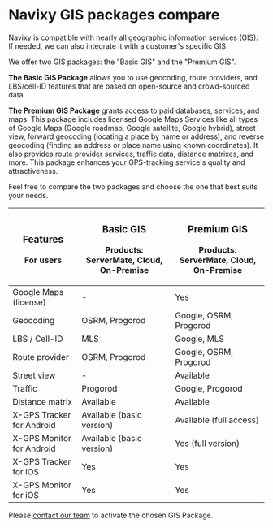 # Navixy GIS packages compare

Navixy is compatible with nearly all geographic information services (GIS). If needed, we can also integrate it with a customer's specific GIS.

We offer two GIS packages: the "Basic GIS" and the "Premium GIS".

**The Basic GIS Package** allows you to use geocoding, route providers, and LBS/cell-ID features that are based on open-source and crowd-sourced data.

**The Premium GIS Package** grants access to paid databases, services, and maps. This package includes licensed Google Maps Services like all types of Google Maps (Google roadmap, Google satellite, Google hybrid), street view, forward geocoding (locating a place by name or address), and reverse geocoding (finding an address or place name using known coordinates). It also provides route provider services, traffic data, distance matrixes, and more. This package enhances your GPS-tracking service's quality and attractiveness.

Feel free to compare the two packages and choose the one that best suits your needs.

| <h3>Features</h3><p><strong>For users</strong></p><p></p> | <h3>Basic GIS </h3><p><strong>Products: ServerMate, Cloud, On-Premise</strong></p> | <h3>Premium GIS </h3><p><strong>Products: ServerMate, Cloud, On-Premise</strong></p> |
| --------------------------------------------------------- | ---------------------------------------------------------------------------------- | ------------------------------------------------------------------------------------ |
| Google Maps (license)                                     | -                                                                                  | Yes                                                                                  |
| Geocoding                                                 | OSRM, Progorod                                                                     | Google, OSRM, Progorod                                                               |
| LBS / Cell-ID                                             | MLS                                                                                | Google, MLS                                                                          |
| Route provider                                            | OSRM, Progorod                                                                     | Google, OSRM, Progorod                                                               |
| Street view                                               | -                                                                                  | Available                                                                            |
| Traffic                                                   | Progorod                                                                           | Google, Progorod                                                                     |
| Distance matrix                                           | Available                                                                          | Available                                                                            |
| X-GPS Tracker for Android                                 | Available (basic version)                                                          | Available (full access)                                                              |
| X-GPS Monitor for Android                                 | Available (basic version)                                                          | Yes (full version)                                                                   |
| X-GPS Tracker for iOS                                     | Yes                                                                                | Yes                                                                                  |
| X-GPS Monitor for iOS                                     | Yes                                                                                | Yes                                                                                  |

Please [contact our team](https://www.navixy.com/contact/) to activate the chosen GIS Package.

